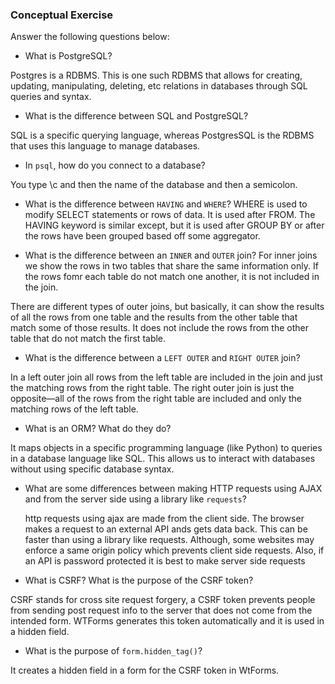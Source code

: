 ### Conceptual Exercise

Answer the following questions below:

- What is PostgreSQL?

Postgres is a RDBMS. This is one such RDBMS that allows for creating, updating, manipulating, deleting, etc relations in databases through SQL queries and syntax.

- What is the difference between SQL and PostgreSQL?

SQL is a specific querying language, whereas PostgresSQL is the RDBMS that uses this language to manage databases.

- In `psql`, how do you connect to a database?

You type \c and then the name of the database and then a semicolon.

- What is the difference between `HAVING` and `WHERE`?
  WHERE is used to modify SELECT statements or rows of data. It is used after FROM. The HAVING keyword is similar except, but it is used after GROUP BY or after the rows have been grouped based off some aggregator.

- What is the difference between an `INNER` and `OUTER` join?
  For inner joins we show the rows in two tables that share the same information only. If the rows fomr each table do not match one another, it is not included in the join.

There are different types of outer joins, but basically, it can show the results of all the rows from one table and the results from the other table that match some of those results. It does not include the rows from the other table that do not match the first table.

- What is the difference between a `LEFT OUTER` and `RIGHT OUTER` join?

In a left outer join all rows from the left table are included in the join and just the matching rows from the right table. The right outer join is just the opposite—all of the rows from the right table are included and only the matching rows of the left table.

- What is an ORM? What do they do?

It maps objects in a specific programming language (like Python) to queries in a database language like SQL. This allows us to interact with databases without using specific database syntax.

- What are some differences between making HTTP requests using AJAX
  and from the server side using a library like `requests`?

  http requests using ajax are made from the client side. The browser makes a request to an external API ands gets data back. This can be faster than using a library like requests. Although, some websites may enforce a same origin policy which prevents client side requests. Also, if an API is password protected it is best to make server side requests

- What is CSRF? What is the purpose of the CSRF token?

CSRF stands for cross site request forgery, a CSRF token prevents people from sending post request info to the server that does not come from the intended form. WTForms generates this token automatically and it is used in a hidden field.

- What is the purpose of `form.hidden_tag()`?

It creates a hidden field in a form for the CSRF token in WtForms.
